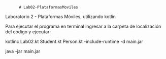           # Lab02-PlataformasMoviles
Laboratorio 2 - Plataformas Móviles, utilizando kotlin

Para ejecutar el programa en terminal ingresar a la carpeta de localización del código y ejecutar:

kotlinc Lab02.kt Student.kt Person.kt -include-runtime -d main.jar

java -jar main.jar
